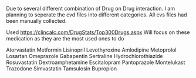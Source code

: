 Due to several different combination of Drug on Drug interaction. I am planning to seperate the cvd files into different categories. All cvs files had been manually collected.

Used https://clincalc.com/DrugStats/Top300Drugs.aspx
Will focus on these medication as they are the most used ones to do

Atorvastatin
Metformin
Lisinopril
Levothyroxine
Amlodipine
Metoprolol
Losartan
Omeprazole
Gabapentin
Sertraline
Hydrochlorothiazide
Rosuvastatin
Dextroamphetamine
Escitalopram
Pantoprazole
Montelukast
Trazodone
Simvastatin
Tamsulosin
Bupropion

